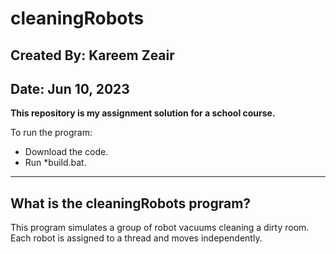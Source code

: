 # cleaningRobots
## Created By: Kareem Zeair
## Date: Jun 10, 2023
**This repository is my assignment solution for a school course.**

To run the program:
- Download the code.
- Run *build.bat.

---
## What is the cleaningRobots program?
This program simulates a group of robot vacuums cleaning a dirty room. Each robot is assigned to a thread and moves independently. 
